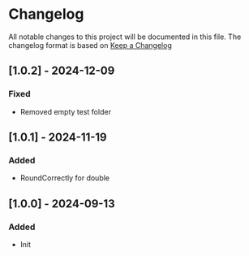 # Changelog

All notable changes to this project will be documented in this file.
The changelog format is based on [Keep a Changelog](https://keepachangelog.com/en/1.0.0/)


## [1.0.2] - 2024-12-09


### Fixed

- Removed empty test folder



## [1.0.1] - 2024-11-19


### Added

- RoundCorrectly for double



## [1.0.0] - 2024-09-13


### Added

- Init
